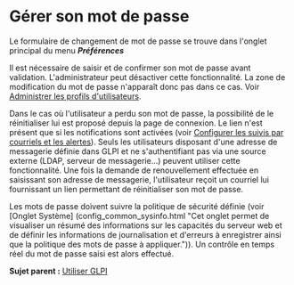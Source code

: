 Gérer son mot de passe
======================

Le formulaire de changement de mot de passe se trouve dans l'onglet principal du menu ***Préférences***

Il est nécessaire de saisir et de confirmer son mot de passe avant validation. L'administrateur peut désactiver cette fonctionnalité. La zone de modification du mot de passe n'apparaît donc pas dans ce cas. Voir [Administrer les profils d'utilisateurs](administration_profile.html "Dans GLPI, administrer les profils peut se faire à partir du menu Administration > Profils.").

Dans le cas où l'utilisateur a perdu son mot de passe, la possibilité de le réinitialiser lui est proposé depuis la page de connexion. Le lien n'est présent que si les notifications sont activées (voir [Configurer
les suivis par courriels et les alertes](config_notification_configuration.html "La configuration générale des notifications se fait depuis le menu Configuration > Notifications > Configurer les suivis par courriels et les alertes;")).
Seuls les utilisateurs disposant d'une adresse de messagerie définie dans GLPI et ne s'authentifiant pas via une source externe (LDAP, serveur de messagerie...) peuvent utiliser cette fonctionnalité. Une fois la demande de renouvellement effectuée en saisissant son adresse de messagerie, l'utilisateur reçoit un courriel lui fournissant un lien permettant de réinitialiser son mot de passe.

Les mots de passe doivent suivre la politique de sécurité définie (voir [Onglet Système] (config_common_sysinfo.html "Cet onglet permet de visualiser un résumé des informations sur les capacités du serveur web et de définir les informations de journalisation et d'erreurs à enregistrer ainsi que la politique des mots de passe à appliquer.")).
Un contrôle en temps réel du mot de passe saisi est alors effectué.

**Sujet parent :** [Utiliser GLPI](01-premiers-pas/03_Utiliser_GLPI/01_Utiliser_GLPI.md)
